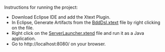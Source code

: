 Instructions for running the project:

* Download Eclipse IDE and add the Xtext Plugin.
* In Eclipse, Generate Artifacts from the [BddDsl.xtext](https://github.com/nibas18/MasterThesis/blob/master/dk.sdu.bdd.xtext.parent/dk.sdu.bdd.xtext/src/dk/sdu/bdd/xtext/BddDsl.xtext) file by right clicking on the file.
* Right click on the [ServerLauncher.xtend](https://github.com/nibas18/MasterThesis/blob/master/dk.sdu.bdd.xtext.parent/dk.sdu.bdd.xtext.web/src/dk/sdu/bdd/xtext/web/ServerLauncher.xtend) file and run it as a Java application.
* Go to http://localhost:8080/ on your browser.
